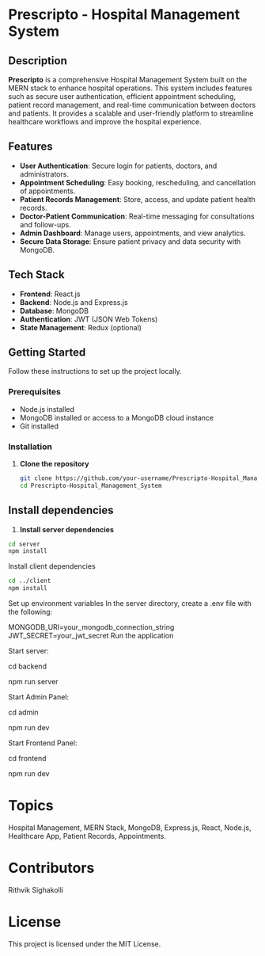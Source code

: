 # Prescripto - Hospital Management System

## Description
**Prescripto** is a comprehensive Hospital Management System built on the MERN stack to enhance hospital operations. This system includes features such as secure user authentication, efficient appointment scheduling, patient record management, and real-time communication between doctors and patients. It provides a scalable and user-friendly platform to streamline healthcare workflows and improve the hospital experience.

## Features
- **User Authentication**: Secure login for patients, doctors, and administrators.
- **Appointment Scheduling**: Easy booking, rescheduling, and cancellation of appointments.
- **Patient Records Management**: Store, access, and update patient health records.
- **Doctor-Patient Communication**: Real-time messaging for consultations and follow-ups.
- **Admin Dashboard**: Manage users, appointments, and view analytics.
- **Secure Data Storage**: Ensure patient privacy and data security with MongoDB.

## Tech Stack
- **Frontend**: React.js
- **Backend**: Node.js and Express.js
- **Database**: MongoDB
- **Authentication**: JWT (JSON Web Tokens)
- **State Management**: Redux (optional)

## Getting Started
Follow these instructions to set up the project locally.

### Prerequisites
- Node.js installed
- MongoDB installed or access to a MongoDB cloud instance
- Git installed

### Installation
1. **Clone the repository**
   ```bash
   git clone https://github.com/your-username/Prescripto-Hospital_Management_System.git
   cd Prescripto-Hospital_Management_System

## Install dependencies

1. **Install server dependencies**
```bash
cd server
npm install
```

Install client dependencies
```bash
cd ../client
npm install
```

Set up environment variables
In the server directory, create a .env file with the following:

MONGODB_URI=your_mongodb_connection_string
JWT_SECRET=your_jwt_secret
Run the application

Start server:

cd backend

   npm run server

Start Admin Panel:

   cd admin

   npm run dev

Start Frontend Panel:

   cd frontend

   npm run dev

# Topics
Hospital Management, MERN Stack, MongoDB, Express.js, React, Node.js, Healthcare App, Patient Records, Appointments.

# Contributors
Rithvik Sighakolli

# License
This project is licensed under the MIT License.
